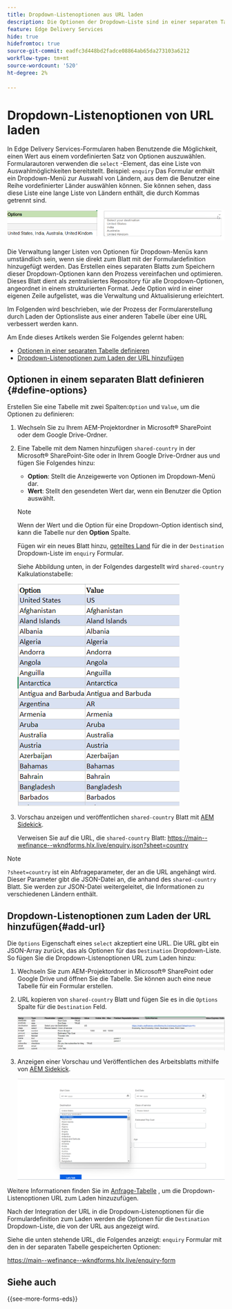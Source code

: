 ```yaml
---
title: Dropdown-Listenoptionen aus URL laden
description: Die Optionen der Dropdown-Liste sind in einer separaten Tabelle enthalten und werden dann über die bereitgestellte URL in die primäre Tabelle importiert.
feature: Edge Delivery Services
hide: true
hidefromtoc: true
source-git-commit: eadfc3d448bd2fadce08864ab65da273103a6212
workflow-type: tm+mt
source-wordcount: '520'
ht-degree: 2%

---
```



# Dropdown-Listenoptionen von URL laden

In Edge Delivery Services-Formularen haben Benutzende die Möglichkeit, einen Wert aus einem vordefinierten Satz von Optionen auszuwählen. Formularautoren verwenden die `select` -Element, das eine Liste von Auswahlmöglichkeiten bereitstellt.
Beispiel: `enquiry` Das Formular enthält ein Dropdown-Menü zur Auswahl von Ländern, aus dem die Benutzer eine Reihe vordefinierter Länder auswählen können. Sie können sehen, dass diese Liste eine lange Liste von Ländern enthält, die durch Kommas getrennt sind.

![Dropdown-Optionen](/help/forms/assets/drop-down-options.png)

Die Verwaltung langer Listen von Optionen für Dropdown-Menüs kann umständlich sein, wenn sie direkt zum Blatt mit der Formulardefinition hinzugefügt werden. Das Erstellen eines separaten Blatts zum Speichern dieser Dropdown-Optionen kann den Prozess vereinfachen und optimieren. Dieses Blatt dient als zentralisiertes Repository für alle Dropdown-Optionen, angeordnet in einem strukturierten Format. Jede Option wird in einer eigenen Zeile aufgelistet, was die Verwaltung und Aktualisierung erleichtert.

Im Folgenden wird beschrieben, wie der Prozess der Formularerstellung durch Laden der Optionsliste aus einer anderen Tabelle über eine URL verbessert werden kann.

Am Ende dieses Artikels werden Sie Folgendes gelernt haben:

* [Optionen in einer separaten Tabelle definieren](#define-options)
* [Dropdown-Listenoptionen zum Laden der URL hinzufügen](#add-url)

## Optionen in einem separaten Blatt definieren {#define-options}

Erstellen Sie eine Tabelle mit zwei Spalten:`Option` und `Value`, um die Optionen zu definieren:

1. Wechseln Sie zu Ihrem AEM-Projektordner in Microsoft® SharePoint oder dem Google Drive-Ordner.
2. Eine Tabelle mit dem Namen hinzufügen `shared-country` in der Microsoft® SharePoint-Site oder in Ihrem Google Drive-Ordner aus und fügen Sie Folgendes hinzu:

   * **Option**: Stellt die Anzeigewerte von Optionen im Dropdown-Menü dar.
   * **Wert**: Stellt den gesendeten Wert dar, wenn ein Benutzer die Option auswählt.

   >[!NOTE]
   >
   > Wenn der Wert und die Option für eine Dropdown-Option identisch sind, kann die Tabelle nur den **Option** Spalte.

   Fügen wir ein neues Blatt hinzu, [geteiltes Land](/help/forms/assets/enquiry-options.xlsx) für die in der `Destination` Dropdown-Liste im `enquiry` Formular.

   Siehe Abbildung unten, in der Folgendes dargestellt wird `shared-country` Kalkulationstabelle:

   ![Dropdown für Land](/help/forms/assets/drop-down-country-options.png)
3. Vorschau anzeigen und veröffentlichen `shared-country` Blatt mit [AEM Sidekick](https://www.aem.live/developer/tutorial#preview-and-publish-your-content).

   Verweisen Sie auf die URL, die `shared-country` Blatt: https://main--wefinance--wkndforms.hlx.live/enquiry.json?sheet=country

>[!NOTE]
>
> `?sheet=country` ist ein Abfrageparameter, der an die URL angehängt wird. Dieser Parameter gibt die JSON-Datei an, die anhand des `shared-country` Blatt. Sie werden zur JSON-Datei weitergeleitet, die Informationen zu verschiedenen Ländern enthält.

## Dropdown-Listenoptionen zum Laden der URL hinzufügen{#add-url}

Die `Options` Eigenschaft eines `select` akzeptiert eine URL. Die URL gibt ein JSON-Array zurück, das als Optionen für das `Destination` Dropdown-Liste. So fügen Sie die Dropdown-Listenoptionen URL zum Laden hinzu:

1. Wechseln Sie zum AEM-Projektordner in Microsoft® SharePoint oder Google Drive und öffnen Sie die Tabelle. Sie können auch eine neue Tabelle für ein Formular erstellen.
1. URL kopieren von `shared-country` Blatt und fügen Sie es in die `Options` Spalte für die `Destination` Feld.

   ![Abfragetabelle](/help/forms/assets/drop-down-enquiry.png)

1. Anzeigen einer Vorschau und Veröffentlichen des Arbeitsblatts mithilfe von [AEM Sidekick](https://www.aem.live/developer/tutorial#preview-and-publish-your-content).


   ![Dropdown für Land](/help/forms/assets/load-dropdown-options-form.png)

Weitere Informationen finden Sie im [Anfrage-Tabelle](/help/forms/assets/enquiry-options.xlsx) , um die Dropdown-Listenoptionen URL zum Laden hinzuzufügen.

Nach der Integration der URL in die Dropdown-Listenoptionen für die Formulardefinition zum Laden werden die Optionen für die `Destination` Dropdown-Liste, die von der URL aus angezeigt wird.

Siehe die unten stehende URL, die Folgendes anzeigt: `enquiry` Formular mit den in der separaten Tabelle gespeicherten Optionen:

https://main--wefinance--wkndforms.hlx.live/enquiry-form

## Siehe auch

{{see-more-forms-eds}}


